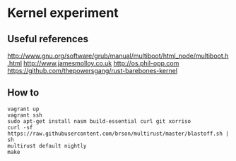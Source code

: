 # Kernel experiment

## Useful references

http://www.gnu.org/software/grub/manual/multiboot/html_node/multiboot.h.html
http://www.jamesmolloy.co.uk
http://os.phil-opp.com
https://github.com/thepowersgang/rust-barebones-kernel

## How to

```
vagrant up
vagrant ssh
sudo apt-get install nasm build-essential curl git xorriso
curl -sf https://raw.githubusercontent.com/brson/multirust/master/blastoff.sh | sh
multirust default nightly
make
```
